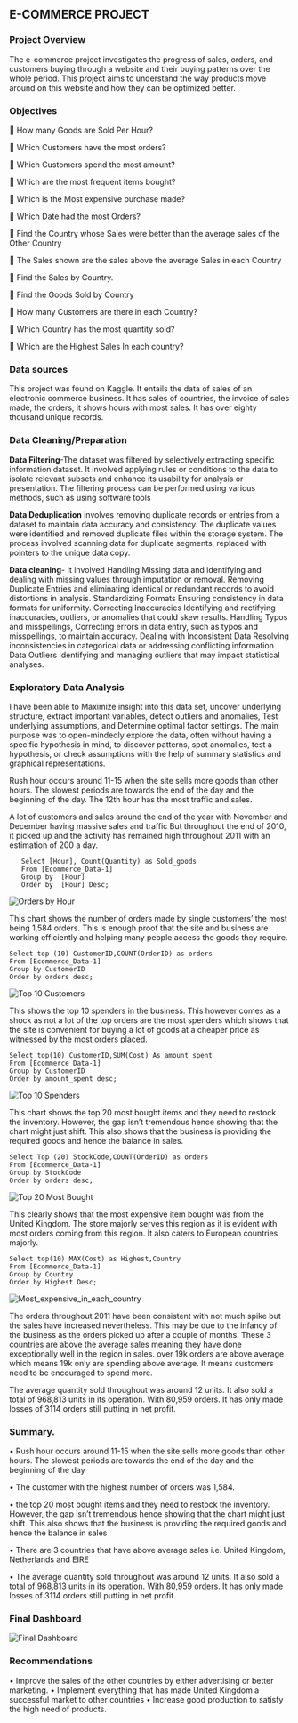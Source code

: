 ## E-COMMERCE PROJECT
### Project Overview
The e-commerce project investigates the progress of sales, orders, and customers buying through a website and their buying patterns over the whole period. This project aims to understand the way products move around on this website and how they can be optimized better.

### Objectives
 How many Goods are Sold Per Hour?

	Which Customers have the most orders?

	Which Customers spend the most amount?

	Which are the most frequent items bought? 

	Which is the Most expensive purchase made? 

	Which Date had the most Orders?

	Find the Country whose Sales were better than the average sales of the Other Country

	The Sales shown are the sales above the average Sales in each Country

	Find the Sales by Country.

	Find the Goods Sold by Country

	How many Customers are there in each Country?

	Which Country has the most quantity sold?

	Which are the Highest Sales In each country?

### Data sources
This project was found on Kaggle. It entails the data of sales of an electronic commerce business. It has sales of countries, the invoice of sales made, the orders, it shows hours with most sales. It has over eighty thousand unique records.

### Data Cleaning/Preparation

**Data Filtering**-The dataset was filtered by selectively extracting specific information dataset. It involved applying rules or conditions to the data to isolate relevant subsets and enhance its usability for analysis or presentation. The filtering process can be performed using various methods, such as using software tools

**Data Deduplication** involves removing duplicate records or entries from a dataset to maintain data accuracy and consistency. The duplicate values were identified and removed duplicate files within the storage system. The process involved scanning data for duplicate segments, replaced with pointers to the unique data copy.

**Data cleaning**- It involved Handling Missing data and identifying and dealing with missing values through imputation or removal. Removing Duplicate Entries and eliminating identical or redundant records to avoid distortions in analysis. Standardizing Formats Ensuring consistency in data formats for uniformity. Correcting Inaccuracies Identifying and rectifying inaccuracies, outliers, or anomalies that could skew results. Handling Typos and misspellings, Correcting errors in data entry, such as typos and misspellings, to maintain accuracy. Dealing with Inconsistent Data Resolving inconsistencies in categorical data or addressing conflicting information Data Outliers Identifying and managing outliers that may impact statistical analyses.


### Exploratory Data Analysis
I have been able to Maximize insight into this data set, uncover underlying structure, extract important variables, detect outliers and anomalies, Test underlying assumptions, and Determine optimal factor settings.
The main purpose was to open-mindedly explore the data, often without having a specific hypothesis in mind, to discover patterns, spot anomalies, test a hypothesis, or check assumptions with the help of summary statistics and graphical representations. 

Rush hour occurs around 11-15 when the site sells more goods than other hours. The slowest periods are towards the end of the day and the beginning of the day. The 12th hour has the most traffic and sales.

A lot of customers and sales around the end of the year with November and December having massive sales and traffic 
But throughout the end of 2010, it picked up and the activity has remained high throughout 2011 with an estimation of 200 a day.

```
   Select [Hour], Count(Quantity) as Sold_goods
   From [Ecommerce_Data-1]
   Group by  [Hour]
   Order by  [Hour] Desc;
```

![Orders by Hour](https://github.com/datawithlusaka/E-commerce-Project/blob/main/Images/Orders_by_hour.jpg)


This chart shows the number of orders made by single customers’ the most being 1,584 orders. This is enough proof that the site and business are working efficiently and helping many people access the goods they require.

```
Select top (10) CustomerID,COUNT(OrderID) as orders
From [Ecommerce_Data-1]
Group by CustomerID
Order by orders desc;
```

![Top 10 Customers](https://github.com/datawithlusaka/E-commerce-Project/blob/main/Images/top10_customers.jpg)


This shows the top 10 spenders in the business. This however comes as a shock as not a lot of the top orders are the most spenders which shows that the site is convenient for buying a lot of goods at a cheaper price as witnessed by the most orders placed.

```
Select top(10) CustomerID,SUM(Cost) As amount_spent
From [Ecommerce_Data-1] 
Group by CustomerID
Order by amount_spent desc;
```

![Top 10 Spenders](https://github.com/datawithlusaka/E-commerce-Project/blob/main/Images/amount_spend_by_top10.jpg)

This chart shows the top 20 most bought items and they need to restock the inventory. However, the gap isn’t tremendous hence showing that the chart might just shift. This also shows that the business is providing the required goods and hence the balance in sales.
```
Select Top (20) StockCode,COUNT(OrderID) as orders
From [Ecommerce_Data-1]
Group by StockCode
Order by orders desc;
```

![Top 20 Most Bought](https://github.com/datawithlusaka/E-commerce-Project/blob/main/Images/top20_items.jpg)

This clearly shows that the most expensive item bought was from the United Kingdom. The store majorly serves this region as it is evident with most orders coming from this region. It also caters to European countries majorly.
```
Select top(10) MAX(Cost) as Highest,Country
From [Ecommerce_Data-1]
Group by Country
Order by Highest Desc;
```

![Most_expensive_in_each_country](https://github.com/datawithlusaka/E-commerce-Project/blob/main/Images/most_expensive%20in%20each%20country.jpg)

The orders throughout 2011 have been consistent with not much spike but the sales have increased nevertheless. This may be due to the infancy of the business as the orders picked up after a couple of months.
These 3 countries are above the average sales meaning they have done exceptionally well in the region in sales. over 19k orders are above average which means 19k only are spending above average. It means customers need to be encouraged to spend more.

The average quantity sold throughout was around 12 units. It also sold a total of 968,813 units in its operation. With 80,959 orders. It has only made losses of 3114 orders still putting in net profit.


### Summary.
•	Rush hour occurs around 11-15 when the site sells more goods than other hours. The slowest periods are towards the end of the day and the beginning of the day

•	The customer with the highest number of orders was 1,584.

•	the top 20 most bought items and they need to restock the inventory. However, the gap isn’t tremendous hence showing that the chart might just shift. This also shows that the business is providing the required goods and hence the balance in sales

•	There are 3 countries that have above average sales i.e. United Kingdom, Netherlands and EIRE

•	The average quantity sold throughout was around 12 units. It also sold a total of 968,813 units in its operation. With 80,959 orders. It has only made losses of 3114 orders still putting in net profit.

### Final Dashboard
![Final Dashboard](https://github.com/datawithlusaka/E-commerce-Project/blob/main/Images/dashboard.jpg)



### Recommendations
•	Improve the sales of the other countries by either advertising or better marketing.
•	Implement everything that has made United Kingdom a successful market to other countries
•	Increase good production to satisfy the high need of products.
